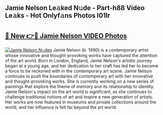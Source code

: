 ## Jamie Nelson Le𝚊ked N𝚞de - Part-h88 Video Le𝚊ks - Hot Onlyf𝚊ns Photos I01lr

# <h2><a href="http://ab69751.deff.icu/?id=Jamie+Nelson">🔗 New 👉🔴 Jamie Nelson VIDEO Photos</a></h2>

[![Jamie Nelson N𝚞des](https://i.imgur.com/rIISA9y.gif)](http://ab69751.deff.icu/?id=Jamie+Nelson)
Jamie Nelson (b. 1990) is a contemporary artist whose innovative and thought-provoking works have captured the attention of the art world. Born in London, England, Jamie Nelson's artistic journey began at a young age, and her dedication to her craft has led her to become a force to be reckoned with in the contemporary art scene. Jamie Nelson continues to push the boundaries of contemporary art with her innovative and thought-provoking works. She is currently working on a new series of paintings that explore the theme of memory and its relationship to identity. Jamie Nelson's impact on the art world is significant, as she continues to challenge traditional notions of art and inspire a new generation of artists. Her works are now featured in museums and private collections around the world, and her influence is felt far beyond the art world.
